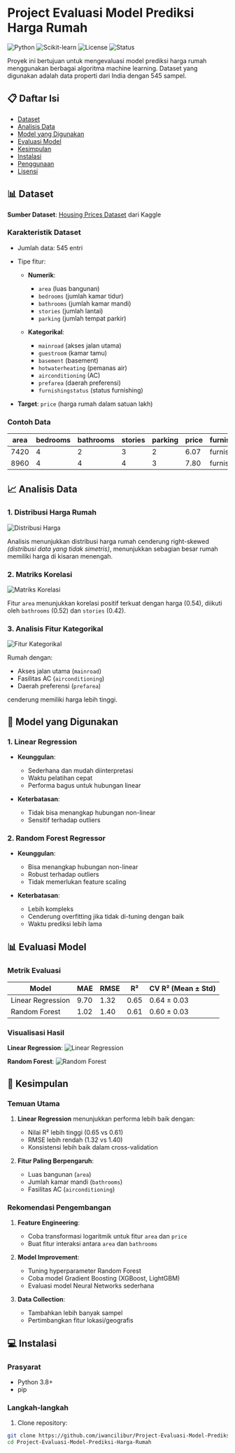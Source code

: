 # Project Evaluasi Model Prediksi Harga Rumah

![Python](https://img.shields.io/badge/Python-3.8%2B-blue)
![Scikit-learn](https://img.shields.io/badge/Scikit--learn-1.0.1-orange)
![License](https://img.shields.io/badge/License-MIT-green)
![Status](https://img.shields.io/badge/Status-Completed-brightgreen)

Proyek ini bertujuan untuk mengevaluasi model prediksi harga rumah menggunakan berbagai algoritma machine learning. Dataset yang digunakan adalah data properti dari India dengan 545 sampel.

## 📋 Daftar Isi
- [Dataset](#-dataset)
- [Analisis Data](#-analisis-data)
- [Model yang Digunakan](#-model-yang-digunakan)
- [Evaluasi Model](#-evaluasi-model)
- [Kesimpulan](#-kesimpulan)
- [Instalasi](#-instalasi)
- [Penggunaan](#-penggunaan)
- [Lisensi](#-lisensi)

## 📊 Dataset

**Sumber Dataset**: [Housing Prices Dataset](https://www.kaggle.com/datasets/yasserh/housing-prices-dataset) dari Kaggle

### Karakteristik Dataset
- Jumlah data: 545 entri
- Tipe fitur:
  - **Numerik**: 
    - `area` (luas bangunan)
    - `bedrooms` (jumlah kamar tidur)
    - `bathrooms` (jumlah kamar mandi)
    - `stories` (jumlah lantai)
    - `parking` (jumlah tempat parkir)
  
  - **Kategorikal**:
    - `mainroad` (akses jalan utama)
    - `guestroom` (kamar tamu)
    - `basement` (basement)
    - `hotwaterheating` (pemanas air)
    - `airconditioning` (AC)
    - `prefarea` (daerah preferensi)
    - `furnishingstatus` (status furnishing)

- **Target**: `price` (harga rumah dalam satuan lakh)

### Contoh Data
| area | bedrooms | bathrooms | stories | parking | price | furnishingstatus |
|------|----------|-----------|---------|---------|-------|------------------|
| 7420 | 4        | 2         | 3       | 2       | 6.07  | furnished        |
| 8960 | 4        | 4         | 4       | 3       | 7.80  | furnished        |

## 📈 Analisis Data

### 1. Distribusi Harga Rumah
![Distribusi Harga](https://github.com/user-attachments/assets/543ff310-f968-4ca6-80e5-e58ff58a0b43)

Analisis menunjukkan distribusi harga rumah cenderung right-skewed *(distribusi data yang tidak simetris)*, menunjukkan sebagian besar rumah memiliki harga di kisaran menengah.

### 2. Matriks Korelasi
![Matriks Korelasi](https://github.com/user-attachments/assets/b78049f3-7af9-4856-a872-3702789f7568)

Fitur `area` menunjukkan korelasi positif terkuat dengan harga (0.54), diikuti oleh `bathrooms` (0.52) dan `stories` (0.42).

### 3. Analisis Fitur Kategorikal
![Fitur Kategorikal](https://github.com/user-attachments/assets/94da6ae9-754b-4fc2-94c6-102f891bdde8)

Rumah dengan:
- Akses jalan utama (`mainroad`)
- Fasilitas AC (`airconditioning`)
- Daerah preferensi (`prefarea`)

cenderung memiliki harga lebih tinggi.

## 🤖 Model yang Digunakan

### 1. Linear Regression
- **Keunggulan**:
  - Sederhana dan mudah diinterpretasi
  - Waktu pelatihan cepat
  - Performa bagus untuk hubungan linear
  
- **Keterbatasan**:
  - Tidak bisa menangkap hubungan non-linear
  - Sensitif terhadap outliers

### 2. Random Forest Regressor
- **Keunggulan**:
  - Bisa menangkap hubungan non-linear
  - Robust terhadap outliers
  - Tidak memerlukan feature scaling
  
- **Keterbatasan**:
  - Lebih kompleks
  - Cenderung overfitting jika tidak di-tuning dengan baik
  - Waktu prediksi lebih lama

## 📊 Evaluasi Model

### Metrik Evaluasi
| Model              | MAE    | RMSE   | R²     | CV R² (Mean ± Std) |
|--------------------|--------|--------|--------|--------------------|
| Linear Regression  | 9.70   | 1.32   | 0.65   | 0.64 ± 0.03        |
| Random Forest      | 1.02   | 1.40   | 0.61   | 0.60 ± 0.03        |

### Visualisasi Hasil
**Linear Regression**:
![Linear Regression](https://github.com/user-attachments/assets/f1df7434-a324-48d0-99a6-810b7755c161)

**Random Forest**:
![Random Forest](https://github.com/user-attachments/assets/34d66469-c31f-4831-9c60-e161b003a182)

## 🎯 Kesimpulan

### Temuan Utama
1. **Linear Regression** menunjukkan performa lebih baik dengan:
   - Nilai R² lebih tinggi (0.65 vs 0.61)
   - RMSE lebih rendah (1.32 vs 1.40)
   - Konsistensi lebih baik dalam cross-validation

2. **Fitur Paling Berpengaruh**:
   - Luas bangunan (`area`)
   - Jumlah kamar mandi (`bathrooms`)
   - Fasilitas AC (`airconditioning`)

### Rekomendasi Pengembangan
1. **Feature Engineering**:
   - Coba transformasi logaritmik untuk fitur `area` dan `price`
   - Buat fitur interaksi antara `area` dan `bathrooms`
   
2. **Model Improvement**:
   - Tuning hyperparameter Random Forest
   - Coba model Gradient Boosting (XGBoost, LightGBM)
   - Evaluasi model Neural Networks sederhana

3. **Data Collection**:
   - Tambahkan lebih banyak sampel
   - Pertimbangkan fitur lokasi/geografis

## 💻 Instalasi

### Prasyarat
- Python 3.8+
- pip

### Langkah-langkah
1. Clone repository:
```bash
git clone https://github.com/iwancilibur/Project-Evaluasi-Model-Prediksi-Harga-Rumah.git
cd Project-Evaluasi-Model-Prediksi-Harga-Rumah
```
